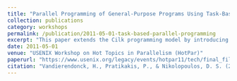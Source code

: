 ```yaml
---
title: "Parallel Programming of General-Purpose Programs Using Task-Based Programming Models"
collection: publications
category: workshops
permalink: /publication/2011-05-01-task-based-parallel-programming
excerpt: "This paper extends the Cilk programming model by introducing input, output, and inout dependency types on task arguments, enabling concise expression of complex parallelism patterns like pipelines and speculative execution in general-purpose programs. The proposed extensions improve code readability and maintain performance comparable to existing models."
date: 2011-05-01
venue: "USENIX Workshop on Hot Topics in Parallelism (HotPar)"
paperurl: "https://www.usenix.org/legacy/events/hotpar11/tech/final_files/Vandierendonck.pdf"
citation: "Vandierendonck, H., Pratikakis, P., & Nikolopoulos, D. S. (2011). \"Parallel Programming of General-Purpose Programs Using Task-Based Programming Models.\" *HotPar '11*, USENIX Association. https://www.usenix.org/legacy/events/hotpar11/tech/final_files/Vandierendonck.pdf"
---
```

